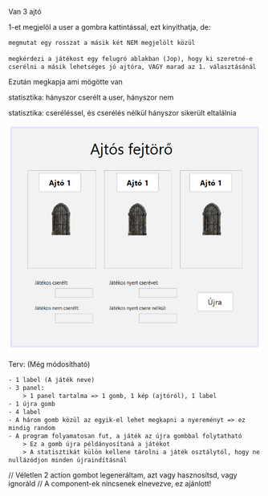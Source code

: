 Van 3 ajtó

1-et megjelöl a user a gombra kattintással, ezt kinyithatja, de:

    megmutat egy rosszat a másik két NEM megjelölt közül

    megkérdezi a játékost egy felugró ablakban (Jop), hogy ki szeretné-e cserélni a másik lehetséges jó ajtóra, VAGY marad az 1. választásánál

Ezután megkapja ami mögötte van

statisztika: hányszor cserélt a user, hányszor nem

statisztika: cseréléssel, és cserélés nélkül hányszor sikerült eltalálnia

![Kep a programrol](Ajtos_prg.png?raw=true "ProgramGUI")

Terv: (Még módosítható)
    
    - 1 label (A játék neve)
    - 3 panel:
        > 1 panel tartalma => 1 gomb, 1 kép (ajtóról), 1 label
    - 1 újra gomb
    - 4 label 
    - A három gomb közül az egyik-el lehet megkapni a nyereményt => ez mindig random
    - A program folyamatosan fut, a játék az újra gombbal folytatható
        > Ez a gomb újra példányosítaná a játékot
        > A statisztikát külön kellene tárolni a játék osztálytól, hogy ne nullázódjon minden újraindításnál

// Véletlen 2 action gombot legeneráltam, azt vagy hasznosítsd, vagy ignoráld
// A component-ek nincsenek elnevezve, ez ajánlott!